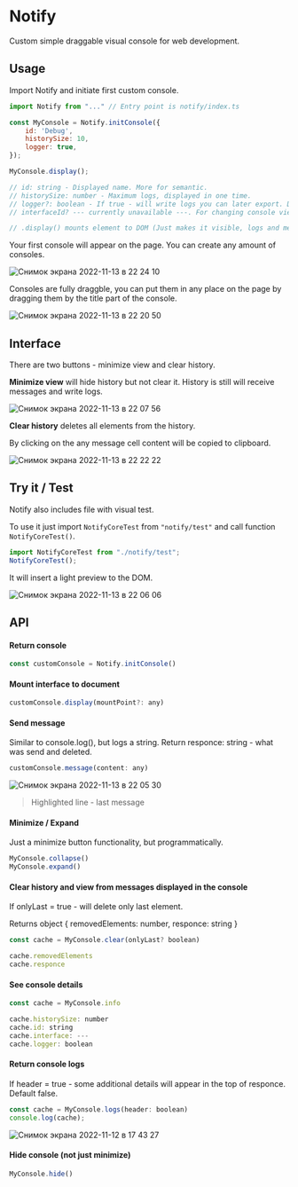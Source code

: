 # Notify

Custom simple draggable visual console for web development.

## Usage

Import Notify and initiate first custom console.

```js
import Notify from "..." // Entry point is notify/index.ts

const MyConsole = Notify.initConsole({
    id: 'Debug',
    historySize: 10,
    logger: true, 
});

MyConsole.display();

// id: string - Displayed name. More for semantic.
// historySize: number - Maximum logs, displayed in one time.
// logger?: boolean - If true - will write logs you can later export. Default - false.
// interfaceId? --- currently unavailable ---. For changing console view interface. Default - 'terminal'.

// .display() mounts element to DOM (Just makes it visible, logs and messages are still working even it don't mounted). it can take a parameter - custom mount point. By default it's document.body.
```
Your first console will appear on the page. You can create any amount of consoles.

![Снимок экрана 2022-11-13 в 22 24 10](https://user-images.githubusercontent.com/118057254/201540254-d6b8b349-f973-4e30-887e-18c36318616a.png)

Consoles are fully draggble, you can put them in any place on the page by dragging them by the title part of the console.

![Снимок экрана 2022-11-13 в 22 20 50](https://user-images.githubusercontent.com/118057254/201540268-457e98e2-fe89-44ea-ae8c-893aa525d331.png)

## Interface

There are two buttons - minimize view and clear history.

**Minimize view** will hide history but not clear it. History is still will receive messages and write logs.

![Снимок экрана 2022-11-13 в 22 07 56](https://user-images.githubusercontent.com/118057254/201539587-ddc1d7b0-f1d6-4743-8c60-d009dccd7a60.png)

**Clear history** deletes all elements from the history.

By clicking on the any message cell content will be copied to clipboard.

![Снимок экрана 2022-11-13 в 22 22 22](https://user-images.githubusercontent.com/118057254/201540295-3158eea1-b076-44b1-b78a-a842bde5a5ba.png)

## Try it / Test

Notify also includes file with visual test.

To use it just import `NotifyCoreTest` from `"notify/test"` and call function `NotifyCoreTest()`.

```js
import NotifyCoreTest from "./notify/test";
NotifyCoreTest();
```

It will insert a light preview to the DOM.

![Снимок экрана 2022-11-13 в 22 06 06](https://user-images.githubusercontent.com/118057254/201539994-01442c8f-9492-4108-b780-93f22554f334.png)

## API

#### Return console
```js
const customConsole = Notify.initConsole()
```
#### Mount interface to document
```js
customConsole.display(mountPoint?: any)
```
#### Send message
Similar to console.log(), but logs a string.
Return responce: string - what was send and deleted.
```js
customConsole.message(content: any)
```
![Снимок экрана 2022-11-13 в 22 05 30](https://user-images.githubusercontent.com/118057254/201539732-8da9da62-0bbc-4a3a-a572-f0dac2857e13.png)

> Highlighted line - last message

#### Minimize / Expand
Just a minimize button functionality, but programmatically.
```js
MyConsole.collapse()
MyConsole.expand()
```
#### Clear history and view from messages displayed in the console
If onlyLast = true - will delete only last element.

Returns object { removedElements: number, responce: string }
```js
const cache = MyConsole.clear(onlyLast? boolean)

cache.removedElements
cache.responce
```
#### See console details
```js
const cache = MyConsole.info

cache.historySize: number
cache.id: string
cache.interface: ---
cache.logger: boolean
```
#### Return console logs
If header = true - some additional details will appear in the top of responce. Default false.
```js
const cache = MyConsole.logs(header: boolean)
console.log(cache);
```
![Снимок экрана 2022-11-12 в 17 43 27](https://user-images.githubusercontent.com/118057254/201479490-47ed3bbd-80f5-4e81-8238-4d0bd6e0e294.png)

#### Hide console (not just minimize)
```js
MyConsole.hide()
```
